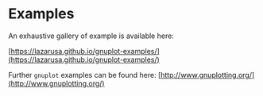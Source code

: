 # Examples

An exhaustive gallery of example is available here:

[https://lazarusa.github.io/gnuplot-examples/](https://lazarusa.github.io/gnuplot-examples/)

Further `gnuplot` examples can be found here: [http://www.gnuplotting.org/](http://www.gnuplotting.org/)
